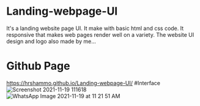 # Landing-webpage-UI
It's a landing website page UI. It make with basic html and css code. It responsive that makes web pages render well on a variety. The website UI design and logo also made by me… 
# Github Page
https://hrshammo.github.io/Landing-webpage-UI/
#Interface
![Screenshot 2021-11-19 111618](https://user-images.githubusercontent.com/76872754/142569207-b148f352-4518-43ee-ad66-af0c42fe7db5.png)
![WhatsApp Image 2021-11-19 at 11 21 51 AM](https://user-images.githubusercontent.com/76872754/142569802-10731061-23ac-4a7e-bff4-11fdb7ed4df3.jpeg)

